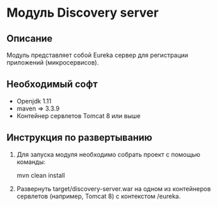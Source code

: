 Модуль Discovery server
========================================

Описание
----------------------------------------
Модуль представляет собой Eureka сервер для регистрации приложений (микросервисов).

Необходимый софт
----------------------------------------
* Openjdk 1.11
* maven => 3.3.9
* Контейнер сервлетов Tomcat 8 или выше

Инструкция по развертыванию
----------------------------------------

1. Для запуска модуля необходимо собрать проект с помощью команды:
    
   mvn clean install
    
2. Развернуть target/discovery-server.war на одном из контейнеров сервлетов (например, Tomcat 8) с контекстом /eureka.